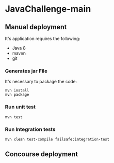 # JavaChallenge-main

## Manual deployment
It's application requires the following:
- Java 8
- maven
- git

### Generates jar File
It's necessary to package the code:
```
mvn install
mvn package
```

### Run unit test
```
mvn test
```

### Run Integration tests
```
mvn clean test-compile failsafe:integration-test
```

## Concourse deployment